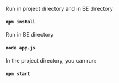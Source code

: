 Run in project directory and in BE directory

#### `npm install`

Run in BE directory

#### `node app.js`

In the project directory, you can run:

#### `npm start`
